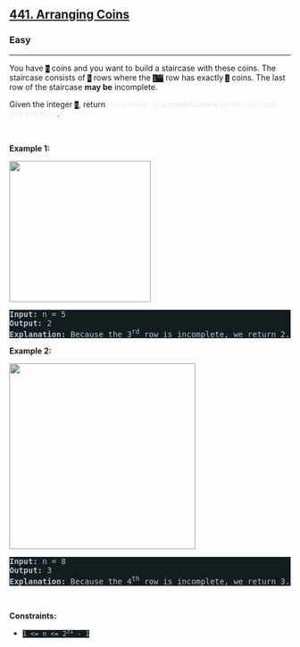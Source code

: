 <h2><a href="https://leetcode.com/problems/arranging-coins/">441. Arranging Coins</a></h2><h3>Easy</h3><hr><div><p>You have <code style="background-color: rgb(20, 28, 32) !important; color: rgb(183, 198, 205) !important;">n</code> coins and you want to build a staircase with these coins. The staircase consists of <code style="background-color: rgb(20, 28, 32) !important; color: rgb(183, 198, 205) !important;">k</code> rows where the <code style="background-color: rgb(20, 28, 32) !important; color: rgb(183, 198, 205) !important;">i<sup>th</sup></code> row has exactly <code style="background-color: rgb(20, 28, 32) !important; color: rgb(183, 198, 205) !important;">i</code> coins. The last row of the staircase <strong>may be</strong> incomplete.</p>

<p>Given the integer <code style="background-color: rgb(20, 28, 32) !important; color: rgb(183, 198, 205) !important;">n</code>, return <em style="color: rgb(234, 238, 241) !important;">the number of <strong>complete rows</strong> of the staircase you will build</em>.</p>

<p>&nbsp;</p>
<p><strong class="example">Example 1:</strong></p>
<img alt="" src="https://assets.leetcode.com/uploads/2021/04/09/arrangecoins1-grid.jpg" style="width: 253px; height: 253px; filter: saturate(0.9) brightness(0.8);">
<pre style="background-color: rgb(20, 28, 32) !important; color: rgb(182, 198, 206) !important;"><strong>Input:</strong> n = 5
<strong>Output:</strong> 2
<strong>Explanation:</strong> Because the 3<sup>rd</sup> row is incomplete, we return 2.
</pre>

<p><strong class="example">Example 2:</strong></p>
<img alt="" src="https://assets.leetcode.com/uploads/2021/04/09/arrangecoins2-grid.jpg" style="width: 333px; height: 333px; filter: saturate(0.9) brightness(0.8);">
<pre style="background-color: rgb(20, 28, 32) !important; color: rgb(182, 198, 206) !important;"><strong>Input:</strong> n = 8
<strong>Output:</strong> 3
<strong>Explanation:</strong> Because the 4<sup>th</sup> row is incomplete, we return 3.
</pre>

<p>&nbsp;</p>
<p><strong>Constraints:</strong></p>

<ul>
	<li><code style="background-color: rgb(20, 28, 32) !important; color: rgb(183, 198, 205) !important;">1 &lt;= n &lt;= 2<sup>31</sup> - 1</code></li>
</ul>
</div>